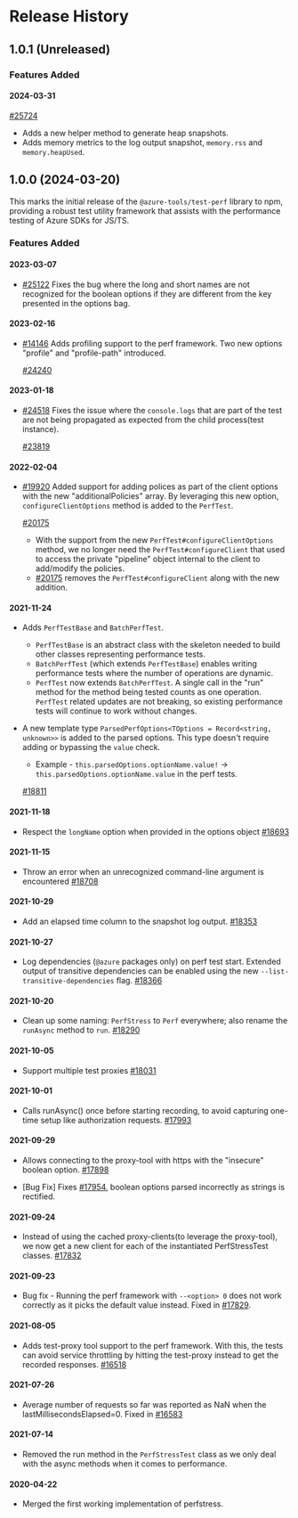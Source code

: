 # Release History

## 1.0.1 (Unreleased)

### Features Added

#### 2024-03-31

[#25724](https://github.com/Azure/azure-sdk-for-js/pull/25724)

- Adds a new helper method to generate heap snapshots.
- Adds memory metrics to the log output snapshot, `memory.rss` and `memory.heapUsed`.

## 1.0.0 (2024-03-20)

This marks the initial release of the `@azure-tools/test-perf` library to npm, providing a robust test utility framework that assists with the performance testing of Azure SDKs for JS/TS.

### Features Added

#### 2023-03-07

- [#25122](https://github.com/Azure/azure-sdk-for-js/pull/25122) Fixes the bug where the long and short names are not recognized for the boolean options if they are different from the key presented in the options bag.

#### 2023-02-16

- [#14146](https://github.com/Azure/azure-sdk-for-js/pull/14146) Adds profiling support to the perf framework. Two new options "profile" and "profile-path" introduced.

  [#24240](https://github.com/Azure/azure-sdk-for-js/pull/24240)

#### 2023-01-18

- [#24518](https://github.com/Azure/azure-sdk-for-js/issues/24518) Fixes the issue where the `console.logs` that are part of the test are not being propagated as expected from the child process(test instance).

  [#23819](https://github.com/Azure/azure-sdk-for-js/pull/23819)

#### 2022-02-04

- [#19920](https://github.com/Azure/azure-sdk-for-js/pull/19920) Added support for adding polices as part of the client options with the new "additionalPolicies" array.
  By leveraging this new option, `configureClientOptions` method is added to the `PerfTest`.

  [#20175](https://github.com/Azure/azure-sdk-for-js/pull/20175)

  - With the support from the new `PerfTest#configureClientOptions` method, we no longer need the `PerfTest#configureClient` that used to access the private "pipeline" object internal to the client to add/modify the policies.
  - [#20175](https://github.com/Azure/azure-sdk-for-js/pull/20175) removes the `PerfTest#configureClient` along with the new addition.

#### 2021-11-24

- Adds `PerfTestBase` and `BatchPerfTest`.
  - `PerfTestBase` is an abstract class with the skeleton needed to build other classes representing performance tests.
  - `BatchPerfTest` (which extends `PerfTestBase`) enables writing performance tests where the number of operations are dynamic.
  - `PerfTest` now extends `BatchPerfTest`. A single call in the "run" method for the method being tested counts as one operation. `PerfTest` related updates are not breaking, so existing performance tests will continue to work without changes.
- A new template type `ParsedPerfOptions<TOptions = Record<string, unknown>>` is added to the parsed options. This type doesn't require adding or bypassing the `value` check.

  - Example - `this.parsedOptions.optionName.value!` -> `this.parsedOptions.optionName.value` in the perf tests.

  [#18811](https://github.com/Azure/azure-sdk-for-js/pull/18811)

#### 2021-11-18

- Respect the `longName` option when provided in the options object
  [#18693](https://github.com/Azure/azure-sdk-for-js/pull/18693)

#### 2021-11-15

- Throw an error when an unrecognized command-line argument is encountered
  [#18708](https://github.com/Azure/azure-sdk-for-js/pull/18708)

#### 2021-10-29

- Add an elapsed time column to the snapshot log output.
  [#18353](https://github.com/Azure/azure-sdk-for-js/pull/18353)

#### 2021-10-27

- Log dependencies (`@azure` packages only) on perf test start. Extended output of transitive dependencies can be enabled using the new `--list-transitive-dependencies` flag.
  [#18366](https://github.com/Azure/azure-sdk-for-js/pull/18366)

#### 2021-10-20

- Clean up some naming: `PerfStress` to `Perf` everywhere; also rename the `runAsync` method to `run`.
  [#18290](https://github.com/Azure/azure-sdk-for-js/pull/18290)

#### 2021-10-05

- Support multiple test proxies
  [#18031](https://github.com/Azure/azure-sdk-for-js/pull/18031)

#### 2021-10-01

- Calls runAsync() once before starting recording, to avoid capturing one-time setup like authorization requests.
  [#17993](https://github.com/Azure/azure-sdk-for-js/pull/17993)

#### 2021-09-29

- Allows connecting to the proxy-tool with https with the "insecure" boolean option.
  [#17898](https://github.com/Azure/azure-sdk-for-js/pull/17898)

- [Bug Fix] Fixes [#17954](https://github.com/Azure/azure-sdk-for-js/issues/17954), boolean options parsed incorrectly as strings is rectified.

#### 2021-09-24

- Instead of using the cached proxy-clients(to leverage the proxy-tool), we now get a new client for each of the instantiated PerfStressTest classes. [#17832](https://github.com/Azure/azure-sdk-for-js/pull/17832)

#### 2021-09-23

- Bug fix - Running the perf framework with `--<option> 0` does not work correctly as it picks the default value instead. Fixed in [#17829](https://github.com/Azure/azure-sdk-for-js/pull/17829).

#### 2021-08-05

- Adds test-proxy tool support to the perf framework. With this, the tests can avoid service throttling by hitting the test-proxy instead to get the recorded responses.
  [#16518](https://github.com/Azure/azure-sdk-for-js/pull/16518)

#### 2021-07-26

- Average number of requests so far was reported as NaN when the lastMillisecondsElapsed=0.
  Fixed in [#16583](https://github.com/Azure/azure-sdk-for-js/pull/16583)

#### 2021-07-14

- Removed the run method in the `PerfStressTest` class as we only deal with the async methods when it comes to performance.

#### 2020-04-22

- Merged the first working implementation of perfstress.
